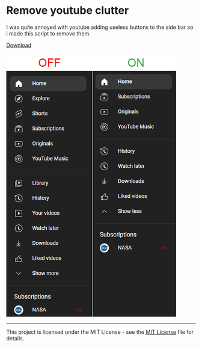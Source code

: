 # Remove youtube clutter

I was quite annoyed with youtube adding useless buttons to the side bar so i made this script to remove them.

[Download](https://github.com/weyh/remove-yt-clutter/releases/latest/download/rmytc.user.js)

![](onoff.png)

---

This project is licensed under the MIT License - see the [MIT License](LICENSE) file for details.
